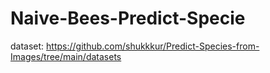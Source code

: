 # Naive-Bees-Predict-Specie

dataset: https://github.com/shukkkur/Predict-Species-from-Images/tree/main/datasets
